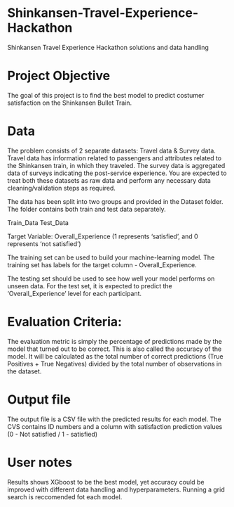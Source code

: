 # Shinkansen-Travel-Experience-Hackathon
Shinkansen Travel Experience Hackathon solutions and data handling

# Project Objective
The goal of this project is to find the best model to predict costumer satisfaction on the Shinkansen Bullet Train.

# Data
The problem consists of 2 separate datasets: Travel data & Survey data. Travel data has information related to passengers and attributes related to the Shinkansen train, in which they traveled. The survey data is aggregated data of surveys indicating the post-service experience. You are expected to treat both these datasets as raw data and perform any necessary data cleaning/validation steps as required.

The data has been split into two groups and provided in the Dataset folder. The folder contains both train and test data separately.

Train_Data
Test_Data

Target Variable: Overall_Experience (1 represents ‘satisfied’, and 0 represents ‘not satisfied’)

The training set can be used to build your machine-learning model. The training set has labels for the target column - Overall_Experience.

The testing set should be used to see how well your model performs on unseen data. For the test set, it is expected to predict the ‘Overall_Experience’ level for each participant.

# Evaluation Criteria:

The evaluation metric is simply the percentage of predictions made by the model that turned out to be correct. This is also called the accuracy of the model. It will be calculated as the total number of correct predictions (True Positives + True Negatives) divided by the total number of observations in the dataset.

# Output file
The output file is a CSV file with the predicted results for each model. The CVS contains ID numbers and a column with satisfaction prediction values (0 - Not satisfied / 1 - satisfied)

# User notes
Results shows XGboost to be the best model, yet accuracy could be improved with different data handling and hyperparameters. Running a grid search is reccomended fot each model.

